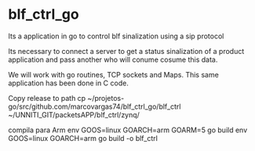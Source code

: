 # blf_ctrl_go
Its a application in go to control blf sinalization using a sip protocol

Its necessary to connect a server to get a status sinalization of a product application and pass another who will conume cosume this data.

We will work with go routines, TCP sockets and Maps.
This same application has been done in C code.  


Copy release to path 
cp ~/projetos-go/src/github.com/marcovargas74/blf_ctrl_go/blf_ctrl  ~/UNNITI_GIT/packetsAPP/blf_ctrl/zynq/ 

compila para Arm
env GOOS=linux GOARCH=arm GOARM=5 go build 
env GOOS=linux GOARCH=arm go build -o blf_ctrl